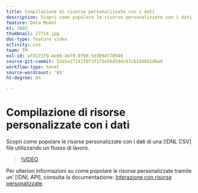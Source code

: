 ```yaml
---
title: Compilazione di risorse personalizzate con i dati
description: Scopri come popolare le risorse personalizzate con i dati di un file CSV utilizzando un flusso di lavoro.
feature: Data Model
kt: 3003
thumbnail: 27714.jpg
doc-type: feature video
activity: use
team: TM
exl-id: afd173f9-4e60-4e78-8f08-5d3894f78949
source-git-commit: 53a5e27142f0f3f175e56d58dc67cb184b81d6a0
workflow-type: tm+mt
source-wordcount: '65'
ht-degree: 0%

---
```


# Compilazione di risorse personalizzate con i dati

Scopri come popolare le risorse personalizzate con i dati di una [!DNL CSV] file utilizzando un flusso di lavoro.

>[!VIDEO](https://video.tv.adobe.com/v/27714?quality=9)

Per ulteriori informazioni su come popolare le risorse personalizzate tramite un’ [!DNL API], consulta la documentazione: [Interazione con risorse personalizzate](https://experienceleague.adobe.com/docs/campaign-standard/using/working-with-apis/interacting-with-custom-resources.html).
